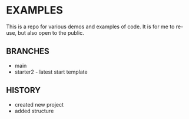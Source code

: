 # EXAMPLES

This is a repo for various demos and examples of code. It is for me to re-use, but also open to the public.
## BRANCHES

* main
* starter2 - latest start template

## HISTORY
* created new project
* added structure
